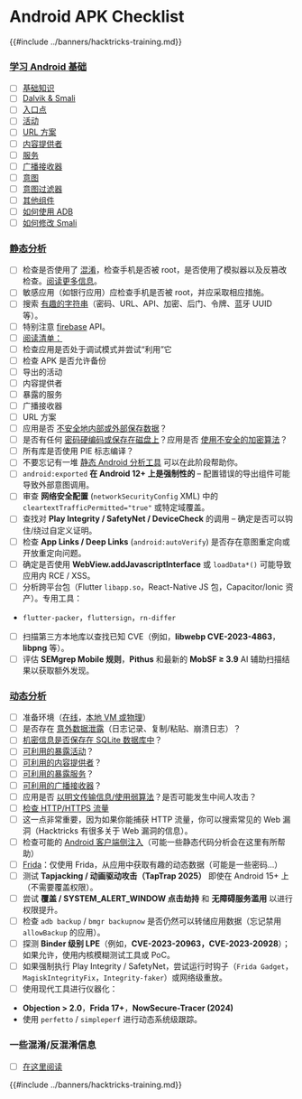 # Android APK Checklist

{{#include ../banners/hacktricks-training.md}}


### [学习 Android 基础](android-app-pentesting/index.html#2-android-application-fundamentals)

- [ ] [基础知识](android-app-pentesting/index.html#fundamentals-review)
- [ ] [Dalvik & Smali](android-app-pentesting/index.html#dalvik--smali)
- [ ] [入口点](android-app-pentesting/index.html#application-entry-points)
- [ ] [活动](android-app-pentesting/index.html#launcher-activity)
- [ ] [URL 方案](android-app-pentesting/index.html#url-schemes)
- [ ] [内容提供者](android-app-pentesting/index.html#services)
- [ ] [服务](android-app-pentesting/index.html#services-1)
- [ ] [广播接收器](android-app-pentesting/index.html#broadcast-receivers)
- [ ] [意图](android-app-pentesting/index.html#intents)
- [ ] [意图过滤器](android-app-pentesting/index.html#intent-filter)
- [ ] [其他组件](android-app-pentesting/index.html#other-app-components)
- [ ] [如何使用 ADB](android-app-pentesting/index.html#adb-android-debug-bridge)
- [ ] [如何修改 Smali](android-app-pentesting/index.html#smali)

### [静态分析](android-app-pentesting/index.html#static-analysis)

- [ ] 检查是否使用了 [混淆](android-checklist.md#some-obfuscation-deobfuscation-information)，检查手机是否被 root，是否使用了模拟器以及反篡改检查。[阅读更多信息](android-app-pentesting/index.html#other-checks)。
- [ ] 敏感应用（如银行应用）应检查手机是否被 root，并应采取相应措施。
- [ ] 搜索 [有趣的字符串](android-app-pentesting/index.html#looking-for-interesting-info)（密码、URL、API、加密、后门、令牌、蓝牙 UUID 等）。
- [ ] 特别注意 [firebase](android-app-pentesting/index.html#firebase) API。
- [ ] [阅读清单：](android-app-pentesting/index.html#basic-understanding-of-the-application-manifest-xml)
- [ ] 检查应用是否处于调试模式并尝试“利用”它
- [ ] 检查 APK 是否允许备份
- [ ] 导出的活动
- [ ] 内容提供者
- [ ] 暴露的服务
- [ ] 广播接收器
- [ ] URL 方案
- [ ] 应用是否 [不安全地内部或外部保存数据](android-app-pentesting/index.html#insecure-data-storage)？
- [ ] 是否有任何 [密码硬编码或保存在磁盘上](android-app-pentesting/index.html#poorkeymanagementprocesses)？应用是否 [使用不安全的加密算法](android-app-pentesting/index.html#useofinsecureandordeprecatedalgorithms)？
- [ ] 所有库是否使用 PIE 标志编译？
- [ ] 不要忘记有一堆 [静态 Android 分析工具](android-app-pentesting/index.html#automatic-analysis) 可以在此阶段帮助你。
- [ ] `android:exported` **在 Android 12+ 上是强制性的** – 配置错误的导出组件可能导致外部意图调用。
- [ ] 审查 **网络安全配置** (`networkSecurityConfig` XML) 中的 `cleartextTrafficPermitted="true"` 或特定域覆盖。
- [ ] 查找对 **Play Integrity / SafetyNet / DeviceCheck** 的调用 – 确定是否可以钩住/绕过自定义证明。
- [ ] 检查 **App Links / Deep Links** (`android:autoVerify`) 是否存在意图重定向或开放重定向问题。
- [ ] 确定是否使用 **WebView.addJavascriptInterface** 或 `loadData*()` 可能导致应用内 RCE / XSS。
- [ ] 分析跨平台包（Flutter `libapp.so`，React-Native JS 包，Capacitor/Ionic 资产）。专用工具：
- `flutter-packer`，`fluttersign`，`rn-differ`
- [ ] 扫描第三方本地库以查找已知 CVE（例如，**libwebp CVE-2023-4863**，**libpng** 等）。
- [ ] 评估 **SEMgrep Mobile 规则**，**Pithus** 和最新的 **MobSF ≥ 3.9** AI 辅助扫描结果以获取额外发现。

### [动态分析](android-app-pentesting/index.html#dynamic-analysis)

- [ ] 准备环境（[在线](android-app-pentesting/index.html#online-dynamic-analysis)，[本地 VM 或物理](android-app-pentesting/index.html#local-dynamic-analysis)）
- [ ] 是否存在 [意外数据泄露](android-app-pentesting/index.html#unintended-data-leakage)（日志记录、复制/粘贴、崩溃日志）？
- [ ] [机密信息是否保存在 SQLite 数据库中](android-app-pentesting/index.html#sqlite-dbs)？
- [ ] [可利用的暴露活动](android-app-pentesting/index.html#exploiting-exported-activities-authorisation-bypass)？
- [ ] [可利用的内容提供者](android-app-pentesting/index.html#exploiting-content-providers-accessing-and-manipulating-sensitive-information)？
- [ ] [可利用的暴露服务](android-app-pentesting/index.html#exploiting-services)？
- [ ] [可利用的广播接收器](android-app-pentesting/index.html#exploiting-broadcast-receivers)？
- [ ] 应用是否 [以明文传输信息/使用弱算法](android-app-pentesting/index.html#insufficient-transport-layer-protection)？是否可能发生中间人攻击？
- [ ] [检查 HTTP/HTTPS 流量](android-app-pentesting/index.html#inspecting-http-traffic)
- [ ] 这一点非常重要，因为如果你能捕获 HTTP 流量，你可以搜索常见的 Web 漏洞（Hacktricks 有很多关于 Web 漏洞的信息）。
- [ ] 检查可能的 [Android 客户端侧注入](android-app-pentesting/index.html#android-client-side-injections-and-others)（可能一些静态代码分析会在这里有所帮助）
- [ ] [Frida](android-app-pentesting/index.html#frida)：仅使用 Frida，从应用中获取有趣的动态数据（可能是一些密码...）
- [ ] 测试 **Tapjacking / 动画驱动攻击（TapTrap 2025）** 即使在 Android 15+ 上（不需要覆盖权限）。
- [ ] 尝试 **覆盖 / SYSTEM_ALERT_WINDOW 点击劫持** 和 **无障碍服务滥用** 以进行权限提升。
- [ ] 检查 `adb backup` / `bmgr backupnow` 是否仍然可以转储应用数据（忘记禁用 `allowBackup` 的应用）。
- [ ] 探测 **Binder 级别 LPE**（例如，**CVE-2023-20963，CVE-2023-20928**）；如果允许，使用内核模糊测试工具或 PoC。
- [ ] 如果强制执行 Play Integrity / SafetyNet，尝试运行时钩子（`Frida Gadget`，`MagiskIntegrityFix`，`Integrity-faker`）或网络级重放。
- [ ] 使用现代工具进行仪器化：
- **Objection > 2.0**，**Frida 17+**，**NowSecure-Tracer (2024)**
- 使用 `perfetto` / `simpleperf` 进行动态系统级跟踪。

### 一些混淆/反混淆信息

- [ ] [在这里阅读](android-app-pentesting/index.html#obfuscating-deobfuscating-code)


{{#include ../banners/hacktricks-training.md}}
